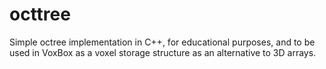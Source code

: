 # octtree
Simple octree implementation in C++, for educational purposes, and to be used in VoxBox as a voxel storage structure as an alternative to 3D arrays.

